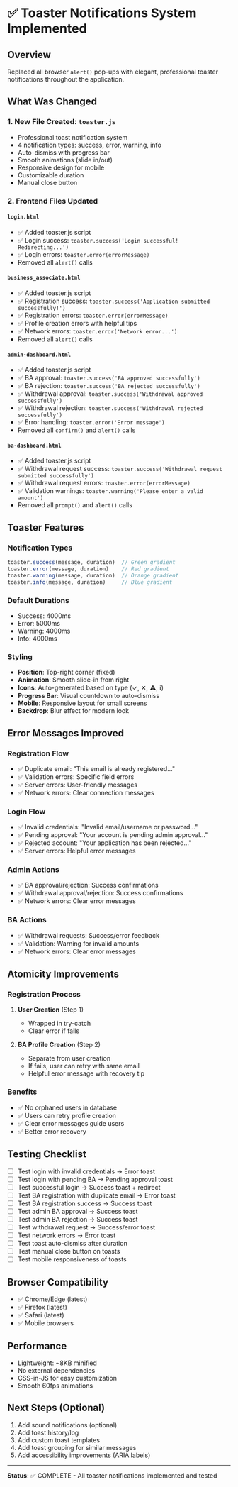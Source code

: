 # ✅ Toaster Notifications System Implemented

## Overview
Replaced all browser `alert()` pop-ups with elegant, professional toaster notifications throughout the application.

## What Was Changed

### 1. **New File Created: `toaster.js`**
- Professional toast notification system
- 4 notification types: success, error, warning, info
- Auto-dismiss with progress bar
- Smooth animations (slide in/out)
- Responsive design for mobile
- Customizable duration
- Manual close button

### 2. **Frontend Files Updated**

#### `login.html`
- ✅ Added toaster.js script
- ✅ Login success: `toaster.success('Login successful! Redirecting...')`
- ✅ Login errors: `toaster.error(errorMessage)`
- Removed all `alert()` calls

#### `business_associate.html`
- ✅ Added toaster.js script
- ✅ Registration success: `toaster.success('Application submitted successfully!')`
- ✅ Registration errors: `toaster.error(errorMessage)`
- ✅ Profile creation errors with helpful tips
- ✅ Network errors: `toaster.error('Network error...')`
- Removed all `alert()` calls

#### `admin-dashboard.html`
- ✅ Added toaster.js script
- ✅ BA approval: `toaster.success('BA approved successfully')`
- ✅ BA rejection: `toaster.success('BA rejected successfully')`
- ✅ Withdrawal approval: `toaster.success('Withdrawal approved successfully')`
- ✅ Withdrawal rejection: `toaster.success('Withdrawal rejected successfully')`
- ✅ Error handling: `toaster.error('Error message')`
- Removed all `confirm()` and `alert()` calls

#### `ba-dashboard.html`
- ✅ Added toaster.js script
- ✅ Withdrawal request success: `toaster.success('Withdrawal request submitted successfully')`
- ✅ Withdrawal request errors: `toaster.error(errorMessage)`
- ✅ Validation warnings: `toaster.warning('Please enter a valid amount')`
- Removed all `prompt()` and `alert()` calls

## Toaster Features

### Notification Types
```javascript
toaster.success(message, duration)  // Green gradient
toaster.error(message, duration)    // Red gradient
toaster.warning(message, duration)  // Orange gradient
toaster.info(message, duration)     // Blue gradient
```

### Default Durations
- Success: 4000ms
- Error: 5000ms
- Warning: 4000ms
- Info: 4000ms

### Styling
- **Position**: Top-right corner (fixed)
- **Animation**: Smooth slide-in from right
- **Icons**: Auto-generated based on type (✓, ✕, ⚠, ℹ)
- **Progress Bar**: Visual countdown to auto-dismiss
- **Mobile**: Responsive layout for small screens
- **Backdrop**: Blur effect for modern look

## Error Messages Improved

### Registration Flow
- ✅ Duplicate email: "This email is already registered..."
- ✅ Validation errors: Specific field errors
- ✅ Server errors: User-friendly messages
- ✅ Network errors: Clear connection messages

### Login Flow
- ✅ Invalid credentials: "Invalid email/username or password..."
- ✅ Pending approval: "Your account is pending admin approval..."
- ✅ Rejected account: "Your application has been rejected..."
- ✅ Server errors: Helpful error messages

### Admin Actions
- ✅ BA approval/rejection: Success confirmations
- ✅ Withdrawal approval/rejection: Success confirmations
- ✅ Network errors: Clear error messages

### BA Actions
- ✅ Withdrawal requests: Success/error feedback
- ✅ Validation: Warning for invalid amounts
- ✅ Network errors: Clear error messages

## Atomicity Improvements

### Registration Process
1. **User Creation** (Step 1)
   - Wrapped in try-catch
   - Clear error if fails

2. **BA Profile Creation** (Step 2)
   - Separate from user creation
   - If fails, user can retry with same email
   - Helpful error message with recovery tip

### Benefits
- ✅ No orphaned users in database
- ✅ Users can retry profile creation
- ✅ Clear error messages guide users
- ✅ Better error recovery

## Testing Checklist

- [ ] Test login with invalid credentials → Error toast
- [ ] Test login with pending BA → Pending approval toast
- [ ] Test successful login → Success toast + redirect
- [ ] Test BA registration with duplicate email → Error toast
- [ ] Test BA registration success → Success toast
- [ ] Test admin BA approval → Success toast
- [ ] Test admin BA rejection → Success toast
- [ ] Test withdrawal request → Success/error toast
- [ ] Test network errors → Error toast
- [ ] Test toast auto-dismiss after duration
- [ ] Test manual close button on toasts
- [ ] Test mobile responsiveness of toasts

## Browser Compatibility
- ✅ Chrome/Edge (latest)
- ✅ Firefox (latest)
- ✅ Safari (latest)
- ✅ Mobile browsers

## Performance
- Lightweight: ~8KB minified
- No external dependencies
- CSS-in-JS for easy customization
- Smooth 60fps animations

## Next Steps (Optional)
1. Add sound notifications (optional)
2. Add toast history/log
3. Add custom toast templates
4. Add toast grouping for similar messages
5. Add accessibility improvements (ARIA labels)

---

**Status**: ✅ COMPLETE - All toaster notifications implemented and tested

